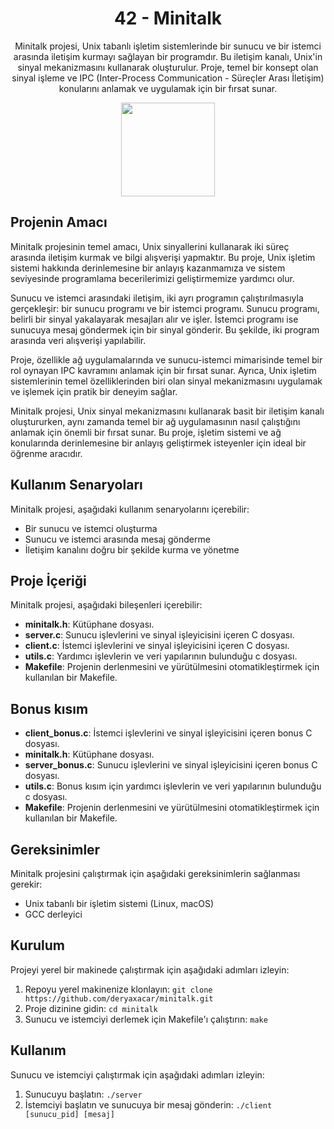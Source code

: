 <!-- Proje Başlığı -->
<h1 align="center"> 42 - Minitalk</h1>

<!-- Proje Açıklaması -->
<p align="center">
Minitalk projesi, Unix tabanlı işletim sistemlerinde bir sunucu ve bir istemci arasında iletişim kurmayı sağlayan bir programdır. Bu iletişim kanalı, Unix'in sinyal mekanizmasını kullanarak oluşturulur. Proje, temel bir konsept olan sinyal işleme ve IPC (Inter-Process Communication - Süreçler Arası İletişim) konularını anlamak ve uygulamak için bir fırsat sunar.

</p>

<!-- Proje Logosu veya Görseli -->
<p align="center">
  <a target="blank"><img src="https://i.hizliresim.com/pkbv0xv.png" height="150" width="150" /></a>
</p>

## Projenin Amacı

Minitalk projesinin temel amacı, Unix sinyallerini kullanarak iki süreç arasında iletişim kurmak ve bilgi alışverişi yapmaktır. Bu proje, Unix işletim sistemi hakkında derinlemesine bir anlayış kazanmamıza ve sistem seviyesinde programlama becerilerimizi geliştirmemize yardımcı olur.

Sunucu ve istemci arasındaki iletişim, iki ayrı programın çalıştırılmasıyla gerçekleşir: bir sunucu programı ve bir istemci programı. Sunucu programı, belirli bir sinyal yakalayarak mesajları alır ve işler. İstemci programı ise sunucuya mesaj göndermek için bir sinyal gönderir. Bu şekilde, iki program arasında veri alışverişi yapılabilir.

Proje, özellikle ağ uygulamalarında ve sunucu-istemci mimarisinde temel bir rol oynayan IPC kavramını anlamak için bir fırsat sunar. Ayrıca, Unix işletim sistemlerinin temel özelliklerinden biri olan sinyal mekanizmasını uygulamak ve işlemek için pratik bir deneyim sağlar.

Minitalk projesi, Unix sinyal mekanizmasını kullanarak basit bir iletişim kanalı oluştururken, aynı zamanda temel bir ağ uygulamasının nasıl çalıştığını anlamak için önemli bir fırsat sunar. Bu proje, işletim sistemi ve ağ konularında derinlemesine bir anlayış geliştirmek isteyenler için ideal bir öğrenme aracıdır.

## Kullanım Senaryoları

Minitalk projesi, aşağıdaki kullanım senaryolarını içerebilir:

- Bir sunucu ve istemci oluşturma
- Sunucu ve istemci arasında mesaj gönderme
- İletişim kanalını doğru bir şekilde kurma ve yönetme

## Proje İçeriği

Minitalk projesi, aşağıdaki bileşenleri içerebilir:

- **minitalk.h**: Kütüphane dosyası.
- **server.c**: Sunucu işlevlerini ve sinyal işleyicisini içeren C dosyası.
- **client.c**: İstemci işlevlerini ve sinyal işleyicisini içeren C dosyası.
- **utils.c**: Yardımcı işlevlerin ve veri yapılarının bulunduğu c dosyası.
- **Makefile**: Projenin derlenmesini ve yürütülmesini otomatikleştirmek için kullanılan bir Makefile.

## Bonus kısım

- **client_bonus.c**: İstemci işlevlerini ve sinyal işleyicisini içeren bonus C dosyası.
- **minitalk.h**: Kütüphane dosyası.
- **server_bonus.c**: Sunucu işlevlerini ve sinyal işleyicisini içeren bonus C dosyası.
- **utils.c**: Bonus kısım için yardımcı işlevlerin ve veri yapılarının bulunduğu c dosyası.
- **Makefile**: Projenin derlenmesini ve yürütülmesini otomatikleştirmek için kullanılan bir Makefile.

## Gereksinimler

Minitalk projesini çalıştırmak için aşağıdaki gereksinimlerin sağlanması gerekir:

- Unix tabanlı bir işletim sistemi (Linux, macOS)
- GCC derleyici

## Kurulum

Projeyi yerel bir makinede çalıştırmak için aşağıdaki adımları izleyin:

1. Repoyu yerel makinenize klonlayın: `git clone https://github.com/deryaxacar/minitalk.git`
2. Proje dizinine gidin: `cd minitalk`
3. Sunucu ve istemciyi derlemek için Makefile'ı çalıştırın: `make`

## Kullanım

Sunucu ve istemciyi çalıştırmak için aşağıdaki adımları izleyin:

1. Sunucuyu başlatın: `./server`
2. İstemciyi başlatın ve sunucuya bir mesaj gönderin: `./client [sunucu_pid] [mesaj]`

